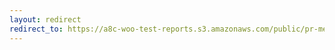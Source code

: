 ```yaml
---
layout: redirect
redirect_to: https://a8c-woo-test-reports.s3.amazonaws.com/public/pr-merge/44522/e2e/index.html
---
```

